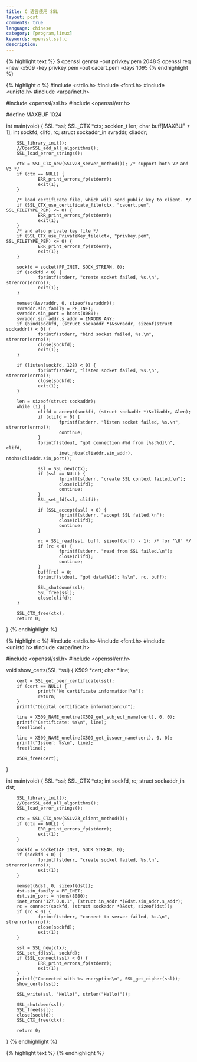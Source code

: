 ```yaml
---
title: C 语言使用 SSL
layout: post
comments: true
language: chinese
category: [program,linux]
keywords: openssl,ssl,c
description:
---
```


<!-- more -->



{% highlight text %}
$ openssl genrsa -out privkey.pem 2048
$ openssl req -new -x509 -key privkey.pem -out cacert.pem -days 1095
{% endhighlight %}

{% highlight c %}
#include <stdio.h>
#include <fcntl.h>
#include <unistd.h>
#include <arpa/inet.h>

#include <openssl/ssl.h>
#include <openssl/err.h>

#define MAXBUF 1024

int main(void)
{
        SSL *ssl;
        SSL_CTX *ctx;
        socklen_t len;
        char buff[MAXBUF + 1];
        int sockfd, clifd, rc;
        struct sockaddr_in svraddr, cliaddr;

        SSL_library_init();
        //OpenSSL_add_all_algorithms();
        SSL_load_error_strings();

        ctx = SSL_CTX_new(SSLv23_server_method()); /* support both V2 and V3 */
        if (ctx == NULL) {
                ERR_print_errors_fp(stderr);
                exit(1);
        }

        /* load certificate file, which will send public key to client. */
        if (SSL_CTX_use_certificate_file(ctx, "cacert.pem", SSL_FILETYPE_PEM) <= 0) {
                ERR_print_errors_fp(stderr);
                exit(1);
        }
        /* and also private key file */
        if (SSL_CTX_use_PrivateKey_file(ctx, "privkey.pem", SSL_FILETYPE_PEM) <= 0) {
                ERR_print_errors_fp(stderr);
                exit(1);
        }

        sockfd = socket(PF_INET, SOCK_STREAM, 0);
        if (sockfd < 0) {
                fprintf(stderr, "create socket failed, %s.\n", strerror(errno));
                exit(1);
        }

        memset(&svraddr, 0, sizeof(svraddr));
        svraddr.sin_family = PF_INET;
        svraddr.sin_port = htons(8080);
        svraddr.sin_addr.s_addr = INADDR_ANY;
        if (bind(sockfd, (struct sockaddr *)&svraddr, sizeof(struct sockaddr)) < 0) {
                fprintf(stderr, "bind socket failed, %s.\n", strerror(errno));
                close(sockfd);
                exit(1);
        }

        if (listen(sockfd, 128) < 0) {
                fprintf(stderr, "listen socket failed, %s.\n", strerror(errno));
                close(sockfd);
                exit(1);
        }

        len = sizeof(struct sockaddr);
        while (1) {
                clifd = accept(sockfd, (struct sockaddr *)&cliaddr, &len);
                if (clifd < 0) {
                        fprintf(stderr, "listen socket failed, %s.\n", strerror(errno));
                        continue;
                }
                fprintf(stdout, "got connection #%d from [%s:%d]\n", clifd,
                        inet_ntoa(cliaddr.sin_addr), ntohs(cliaddr.sin_port));

                ssl = SSL_new(ctx);
                if (ssl == NULL) {
                        fprintf(stderr, "create SSL context failed.\n");
                        close(clifd);
                        continue;
                }
                SSL_set_fd(ssl, clifd);

                if (SSL_accept(ssl) < 0) {
                        fprintf(stderr, "accept SSL failed.\n");
                        close(clifd);
                        continue;
                }

                rc = SSL_read(ssl, buff, sizeof(buff) - 1); /* for '\0' */
                if (rc < 0) {
                        fprintf(stderr, "read from SSL failed.\n");
                        close(clifd);
                        continue;
                }
                buff[rc] = 0;
                fprintf(stdout, "got data(%2d): %s\n", rc, buff);

                SSL_shutdown(ssl);
                SSL_free(ssl);
                close(clifd);
        }

        SSL_CTX_free(ctx);
        return 0;
}
{% endhighlight %}

{% highlight c %}
#include <stdio.h>
#include <fcntl.h>
#include <unistd.h>
#include <arpa/inet.h>

#include <openssl/ssl.h>
#include <openssl/err.h>

void show_certs(SSL *ssl)
{
        X509 *cert;
        char *line;

        cert = SSL_get_peer_certificate(ssl);
        if (cert == NULL) {
                printf("No certificate information!\n");
                return;
        }
        printf("Digital certificate information:\n");

        line = X509_NAME_oneline(X509_get_subject_name(cert), 0, 0);
        printf("Certificate: %s\n", line);
        free(line);

        line = X509_NAME_oneline(X509_get_issuer_name(cert), 0, 0);
        printf("Issuer: %s\n", line);
        free(line);

        X509_free(cert);
}



int main(void)
{
        SSL *ssl;
        SSL_CTX *ctx;
        int sockfd, rc;
        struct sockaddr_in dst;

        SSL_library_init();
        //OpenSSL_add_all_algorithms();
        SSL_load_error_strings();

        ctx = SSL_CTX_new(SSLv23_client_method());
        if (ctx == NULL) {
                ERR_print_errors_fp(stderr);
                exit(1);
        }

        sockfd = socket(AF_INET, SOCK_STREAM, 0);
        if (sockfd < 0) {
                fprintf(stderr, "create socket failed, %s.\n", strerror(errno));
                exit(1);
        }

        memset(&dst, 0, sizeof(dst));
        dst.sin_family = PF_INET;
        dst.sin_port = htons(8080);
        inet_aton("127.0.0.1", (struct in_addr *)&dst.sin_addr.s_addr);
        rc = connect(sockfd, (struct sockaddr *)&dst, sizeof(dst));
        if (rc < 0) {
                fprintf(stderr, "connect to server failed, %s.\n", strerror(errno));
                close(sockfd);
                exit(1);
        }

        ssl = SSL_new(ctx);
        SSL_set_fd(ssl, sockfd);
        if (SSL_connect(ssl) < 0) {
                ERR_print_errors_fp(stderr);
                exit(1);
        }
        printf("Connected with %s encryption\n", SSL_get_cipher(ssl));
        show_certs(ssl);

        SSL_write(ssl, "Hello!", strlen("Hello!"));

        SSL_shutdown(ssl);
        SSL_free(ssl);
        close(sockfd);
        SSL_CTX_free(ctx);

        return 0;
}
{% endhighlight %}

<!--
http://wzhnsc.blogspot.com/2012/12/openssl-api.html
-->

{% highlight text %}
{% endhighlight %}
